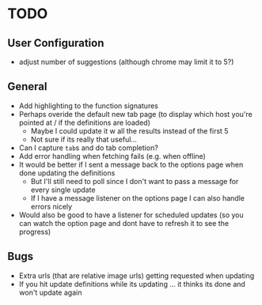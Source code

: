 # TODO #

## User Configuration ##

- adjust number of suggestions (although chrome may limit it to 5?)

## General ##

- Add highlighting to the function signatures
- Perhaps overide the default new tab page (to display which host you're pointed at / if the definitions are loaded)
  - Maybe I could update it w all the results instead of the first 5
  - Not sure if its really that useful...
- Can I capture `tab`s and do tab completion?
- Add error handling when fetching fails (e.g. when offline)
- It would be better if I sent a message back to the options page when done updating the definitions
  - But I'll still need to poll since I don't want to pass a message for every single update
  - If I have a message listener on the options page I can also handle errors nicely
- Would also be good to have a listener for scheduled updates (so you can watch the option page and dont have to refresh it to see the progress)

## Bugs ##

- Extra urls (that are relative image urls) getting requested when updating
- If you hit update definitions while its updating ... it thinks its done and won't update again